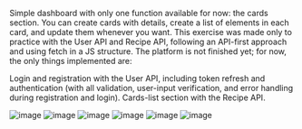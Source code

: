 Simple dashboard with only one function available for now: the cards section. You can create cards with details, create a list of elements in each card, and update them whenever you want. This exercise was made only to practice with the User API and Recipe API, following an API-first approach and using fetch in a JS structure. The platform is not finished yet; for now, the only things implemented are:

Login and registration with the User API, including token refresh and authentication (with all validation, user-input verification, and error handling during registration and login).
Cards-list section with the Recipe API.

![image](https://github.com/user-attachments/assets/96933b1d-b4cc-40e0-b882-7aea66cf8906)
![image](https://github.com/user-attachments/assets/b05c8a1a-afd1-49c6-b1cf-859560762f89)
![image](https://github.com/user-attachments/assets/d14ff7ec-15c2-429a-8451-99a50131fb38)
![image](https://github.com/user-attachments/assets/6d97f7bb-7359-4b9f-9898-5824d90d00be)
![image](https://github.com/user-attachments/assets/6a7df01a-2acf-413c-a591-1e395bd8de2d)
![image](https://github.com/user-attachments/assets/db8ae8bb-6568-4919-9261-dd6296390963)


